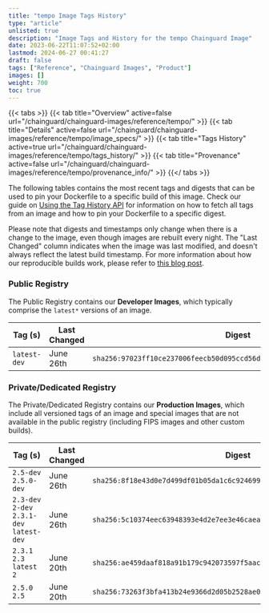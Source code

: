 ```yaml
---
title: "tempo Image Tags History"
type: "article"
unlisted: true
description: "Image Tags and History for the tempo Chainguard Image"
date: 2023-06-22T11:07:52+02:00
lastmod: 2024-06-27 00:41:27
draft: false
tags: ["Reference", "Chainguard Images", "Product"]
images: []
weight: 700
toc: true
---
```


{{< tabs >}}
{{< tab title="Overview" active=false url="/chainguard/chainguard-images/reference/tempo/" >}}
{{< tab title="Details" active=false url="/chainguard/chainguard-images/reference/tempo/image_specs/" >}}
{{< tab title="Tags History" active=true url="/chainguard/chainguard-images/reference/tempo/tags_history/" >}}
{{< tab title="Provenance" active=false url="/chainguard/chainguard-images/reference/tempo/provenance_info/" >}}
{{</ tabs >}}

The following tables contains the most recent tags and digests that can be used to pin your Dockerfile to a specific build of this image. Check our guide on [Using the Tag History API](/chainguard/chainguard-images/using-the-tag-history-api/) for information on how to fetch all tags from an image and how to pin your Dockerfile to a specific digest.

Please note that digests and timestamps only change when there is a change to the image, even though images are rebuilt every night. The "Last Changed" column indicates when the image was last modified, and doesn't always reflect the latest build timestamp. For more information about how our reproducible builds work, please refer to [this blog post](https://www.chainguard.dev/unchained/reproducing-chainguards-reproducible-image-builds).

### Public Registry
The Public Registry contains our **Developer Images**, which typically comprise the `latest*` versions of an image.

| Tag (s)       | Last Changed | Digest                                                                    |
|---------------|--------------|---------------------------------------------------------------------------|
|  `latest-dev` | June 26th    | `sha256:97023ff10ce237006feecb50d095ccd56dcd09026a4503251c44e845b937c8b2` |


### Private/Dedicated Registry
The Private/Dedicated Registry contains our **Production Images**, which include all versioned tags of an image and special images that are not available in the public registry (including FIPS images and other custom builds).

| Tag (s)                                     | Last Changed | Digest                                                                    |
|---------------------------------------------|--------------|---------------------------------------------------------------------------|
|  `2.5-dev` `2.5.0-dev`                      | June 26th    | `sha256:8f18e43d0e7d499df01b05da1c6c92469937f3b76b94b966032f1ce8bc7fdffe` |
|  `2.3-dev` `2-dev` `2.3.1-dev` `latest-dev` | June 26th    | `sha256:5c10374eec63948393e4d2e7ee3e46caeab1da2283fafda959fa6c8f3ad8ab6b` |
|  `2.3.1` `2.3` `latest` `2`                 | June 20th    | `sha256:ae459daaf818a91b179c942073597f5aac9c5bb816bb7530ee90e02604e00d09` |
|  `2.5.0` `2.5`                              | June 20th    | `sha256:73263f3bfa413b24e9366d2d05b2528ae0af80eaaa81977fe01f486632889a5c` |

